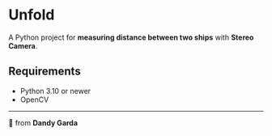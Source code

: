 # Unfold
A Python project for **measuring distance between two ships** with **Stereo Camera**.

## Requirements
- Python 3.10 or newer
- OpenCV

---
🌸 from **Dandy Garda**
